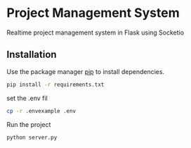 # Project Management System

Realtime project management system in Flask using Socketio

## Installation

Use the package manager [pip](https://pip.pypa.io/en/stable/) to install dependencies.

```bash
pip install -r requirements.txt
```

set the .env fil

```bash
cp -r .envexample .env
```

Run the project

```bash
python server.py
```